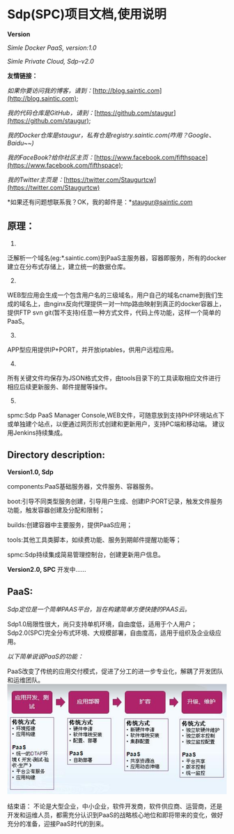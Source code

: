 # **Sdp(SPC)项目文档,使用说明**

**Version**

*Simle Docker PaaS, version:1.0*

*Simle Private Cloud, Sdp-v2.0*

**友情链接：**

*如果你要访问我的博客，请到：*[http://blog.saintic.com](http://blog.saintic.com);

*我的代码仓库是GitHub，请到：*[https://github.com/staugur](https://github.com/staugur);

*我的Docker仓库是staugur，私有仓是registry.saintic.com(咋用？Google、Baidu~~)*

*我的FaceBook?给你社区主页：*[https://www.facebook.com/fifthspace](https://www.facebook.com/fifthspace);

*我的Twitter主页是：*[https://twitter.com/Staugurtcw](https://twitter.com/Staugurtcw)

*如果还有问题想联系我？OK，我的邮件是：*staugur@saintic.com

## **原理：**
1. 
泛解析一个域名(eg:*.saintic.com)到PaaS主服务器，容器即服务，所有的docker建立在分布式存储上，建立统一的数据仓库。
  
2. 
WEB型应用会生成一个包含用户名的三级域名，用户自己的域名cname到我们生成的域名上，由nginx反向代理提供一对一http路由映射到真正的docker容器上，提供FTP svn git(暂不支持)任意一种方式文件，代码上传功能，这样一个简单的PaaS。

3. 
APP型应用提供IP+PORT，并开放iptables，供用户远程应用。
  
4. 
所有关键文件均保存为JSON格式文件，由tools目录下的工具读取相应文件进行相应后续更新服务、邮件提醒等操作。

5. 
spmc:Sdp PaaS Manager Console,WEB文件，可随意放到支持PHP环境站点下或单独建个站点，以便通过网页形式创建和更新用户，支持PC端和移动端。
建议用Jenkins持续集成。




## **Directory description:**
**Version1.0, Sdp**

components:PaaS基础服务器，文件服务、容器服务。

boot:引导不同类型服务创建，引导用户生成、创建IP:PORT记录，触发文件服务功能，触发容器创建及分配和限制；

builds:创建容器中主要服务，提供PaaS应用；

tools:其他工具类脚本，如续费功能、服务到期邮件提醒功能等；

spmc:Sdp持续集成简易管理控制台，创建更新用户信息。


**Version2.0, SPC**
开发中……


## **PaaS:**
*Sdp定位是一个简单PAAS平台，旨在构建简单方便快捷的PAAS云。*

Sdp1.0局限性很大，尚只支持单机环境，自由度低，适用于个人用户；
Sdp2.0(SPC)完全分布式环境、大规模部署，自由度高，适用于组织及企业级应用。

 
*以下简单说说PaaS的功能：*

PaaS改变了传统的应用交付模式，促进了分工的进一步专业化，解耦了开发团队和运维团队。
![](imgs/PAASchange.jpg)


结束语：
不论是大型企业，中小企业，软件开发商，软件供应商、运营商，还是开发和运维人员，都需充分认识到PaaS的战略核心地位和即将带来的变化，做好充分的准备，迎接PaaS时代的到来。


